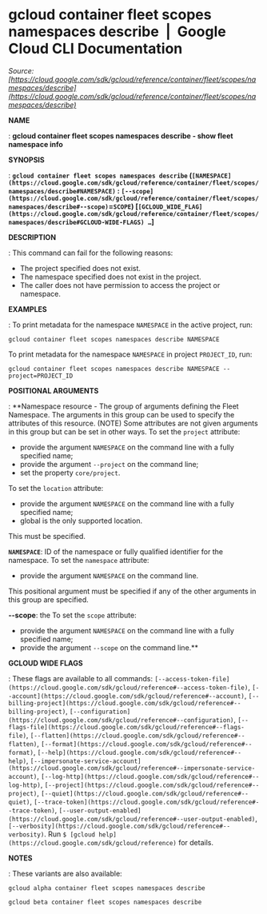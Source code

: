 # gcloud container fleet scopes namespaces describe  |  Google Cloud CLI Documentation

*Source: [https://cloud.google.com/sdk/gcloud/reference/container/fleet/scopes/namespaces/describe](https://cloud.google.com/sdk/gcloud/reference/container/fleet/scopes/namespaces/describe)*

**NAME**

: **gcloud container fleet scopes namespaces describe - show fleet namespace info**

**SYNOPSIS**

: **`gcloud container fleet scopes namespaces describe` (`[NAMESPACE](https://cloud.google.com/sdk/gcloud/reference/container/fleet/scopes/namespaces/describe#NAMESPACE)` : `[--scope](https://cloud.google.com/sdk/gcloud/reference/container/fleet/scopes/namespaces/describe#--scope)`=`SCOPE`) [`[GCLOUD_WIDE_FLAG](https://cloud.google.com/sdk/gcloud/reference/container/fleet/scopes/namespaces/describe#GCLOUD-WIDE-FLAGS) …`]**

**DESCRIPTION**

: This command can fail for the following reasons:

- The project specified does not exist.
- The namespace specified does not exist in the project.
- The caller does not have permission to access the project or namespace.

**EXAMPLES**

: To print metadata for the namespace `NAMESPACE` in the active
project, run:

```
gcloud container fleet scopes namespaces describe NAMESPACE
```

To print metadata for the namespace `NAMESPACE` in project
`PROJECT_ID`, run:

```
gcloud container fleet scopes namespaces describe NAMESPACE --project=PROJECT_ID
```

**POSITIONAL ARGUMENTS**

: **Namespace resource - The group of arguments defining the Fleet Namespace. The
arguments in this group can be used to specify the attributes of this resource.
(NOTE) Some attributes are not given arguments in this group but can be set in
other ways.
To set the `project` attribute:

- provide the argument `NAMESPACE` on the command line with a fully
specified name;
- provide the argument `--project` on the command line;
- set the property `core/project`.

To set the `location` attribute:

- provide the argument `NAMESPACE` on the command line with a fully
specified name;
- global is the only supported location.

This must be specified.

**`NAMESPACE`**:
ID of the namespace or fully qualified identifier for the namespace.
To set the `namespace` attribute:

- provide the argument `NAMESPACE` on the command line.

This positional argument must be specified if any of the other arguments in this
group are specified.

**--scope**:
the
To set the `scope` attribute:

- provide the argument `NAMESPACE` on the command line with a fully
specified name;
- provide the argument `--scope` on the command line.**

**GCLOUD WIDE FLAGS**

: These flags are available to all commands: `[--access-token-file](https://cloud.google.com/sdk/gcloud/reference#--access-token-file)`,
`[--account](https://cloud.google.com/sdk/gcloud/reference#--account)`, `[--billing-project](https://cloud.google.com/sdk/gcloud/reference#--billing-project)`,
`[--configuration](https://cloud.google.com/sdk/gcloud/reference#--configuration)`,
`[--flags-file](https://cloud.google.com/sdk/gcloud/reference#--flags-file)`,
`[--flatten](https://cloud.google.com/sdk/gcloud/reference#--flatten)`, `[--format](https://cloud.google.com/sdk/gcloud/reference#--format)`, `[--help](https://cloud.google.com/sdk/gcloud/reference#--help)`, `[--impersonate-service-account](https://cloud.google.com/sdk/gcloud/reference#--impersonate-service-account)`,
`[--log-http](https://cloud.google.com/sdk/gcloud/reference#--log-http)`,
`[--project](https://cloud.google.com/sdk/gcloud/reference#--project)`, `[--quiet](https://cloud.google.com/sdk/gcloud/reference#--quiet)`, `[--trace-token](https://cloud.google.com/sdk/gcloud/reference#--trace-token)`, `[--user-output-enabled](https://cloud.google.com/sdk/gcloud/reference#--user-output-enabled)`,
`[--verbosity](https://cloud.google.com/sdk/gcloud/reference#--verbosity)`.
Run `$ [gcloud help](https://cloud.google.com/sdk/gcloud/reference)` for details.

**NOTES**

: These variants are also available:

```
gcloud alpha container fleet scopes namespaces describe
```

```
gcloud beta container fleet scopes namespaces describe
```